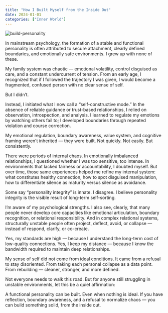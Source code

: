 ```yaml
---
title: "How I Built Myself from the Inside Out"
date: 2024-01-01
categories: ["Inner World"]
---
```


![build-personality](../img-hidden/build-personality.png)

In mainstream psychology, the formation of a stable and functional personality is often attributed to secure attachment, clearly defined boundaries, and emotionally safe environments. I grew up with none of these.

My family system was chaotic — emotional volatility, control disguised as care, and a constant undercurrent of tension. From an early age, I recognized that if I followed the trajectory I was given, I would become a fragmented, confused person with no clear sense of self.

But I didn’t.

Instead, I initiated what I now call a “self-constructive mode.” In the absence of reliable guidance or trust-based relationships, I relied on observation, introspection, and analysis. I learned to regulate my emotions by watching others fail to; I developed boundaries through repeated violation and course correction.

My emotional regulation, boundary awareness, value system, and cognitive framing weren’t inherited — they were built. Not quickly. Not easily. But consistently.

There were periods of internal chaos. In emotionally imbalanced relationships, I questioned whether I was too sensitive, too intense. In environments that lacked fairness or accountability, I doubted myself. But over time, those same experiences helped me refine my internal system: what constitutes healthy connection, how to spot disguised manipulation, how to differentiate silence as maturity versus silence as avoidance.

Some say “personality integrity” is innate. I disagree. I believe personality integrity is the visible result of long-term self-sorting.

I’m aware of my psychological strengths. I also see, clearly, that many people never develop core capacities like emotional articulation, boundary recognition, or relational responsibility. And in complex relational systems, structurally unstable people often project, deflect, avoid, or collapse — instead of respond, clarify, or co-create.

Yes, my standards are high — because I understand the long-term cost of low-quality connections.
Yes, I keep my distance — because I know the bandwidth required to maintain deep relationships.

My sense of self did not come from ideal conditions. It came from a refusal to stay disoriented. From taking each personal collapse as a data point. From rebuilding — cleaner, stronger, and more defined.

Not everyone needs to walk this road. But for anyone still struggling in unstable environments, let this be a quiet affirmation:

A functional personality can be built. Even when nothing is ideal.
If you have reflection, boundary awareness, and a refusal to normalize chaos —
you can build something solid, from the inside out.
